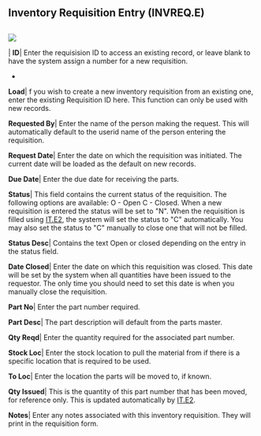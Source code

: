 ## Inventory Requisition Entry (INVREQ.E)
<PageHeader />

##

![](./INVREQ-E-1.jpg)

| **ID**|  Enter the requisision ID to access an existing record, or leave
blank to have the system assign a number for a new requisition.

-  
**Load**|  f you wish to create a new inventory requisition from an existing
one, enter the existing Requisition ID here. This function can only be used
with new records.

**Requested By**|  Enter the name of the person making the request. This will
automatically default to the userid name of the person entering the
requisition.

**Request Date**|  Enter the date on which the requisition was initiated. The
current date will be loaded as the default on new records.

**Due Date**|  Enter the due date for receiving the parts.

**Status**|  This field contains the current status of the requisition. The
following options are available: O - Open C - Closed. When a new requisition
is entered the status will be set to "N". When the requisition is filled using
[IT.E2](../IT-E2/README.md), the system will set the status to "C" automatically. You
may also set the status to "C" manually to close one that will not be filled.

**Status Desc**|  Contains the text Open or closed depending on the entry in
the status field.

**Date Closed**|  Enter the date on which this requisition was closed. This
date will be set by the system when all quantities have been issued to the
requestor. The only time you should need to set this date is when you manually
close the requisition.

**Part No**|  Enter the part number required.

**Part Desc**|  The part description will default from the parts master.

**Qty Reqd**|  Enter the quantity required for the associated part number.

**Stock Loc**|  Enter the stock location to pull the material from if there is
a specific location that is required to be used.

**To Loc**|  Enter the location the parts will be moved to, if known.

**Qty Issued**|  This is the quantity of this part number that has been moved,
for reference only. This is updated automatically by [IT.E2](../IT-E2/README.md).

**Notes**|  Enter any notes associated with this inventory requisition. They
will print in the requisition form.


<badge text= "Version 8.10.57 " vertical="middle" />

<PageFooter />
